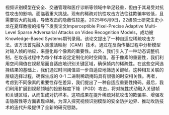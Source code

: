 视频识别模型在安全、交通管理和医疗诊断等领域中举足轻重，但由于其易受对抗性攻击的影响，面临着重大挑战。现有的稀疏对抗性攻击方法往往欺骗率较低，且需要较大的扰动，导致攻击的隐蔽性较差。2025年6月9日，22级硕士研究生史小龙在夏辉教授的指导下发表论文Imperceptible Pixel-Precise Adaptive Multi-Level Sparse Adversarial Attacks on Video Recognition Models，成功被Knowledge-Based Systems期刊录用。该论文提出了一种自适应稀疏攻击方法。该方法首先融入类激活映射（CAM）技术，通过在反向传播过程中分析模型对输入帧的响应，来量化每个像素的重要性。此外，我们引入了一种动态调整机制，在攻击过程中为每个样本设定定制化的时空阈值。基于像素的重要性，我们利用空间阈值在视频层面自适应地识别关键区域，确保帧内的稀疏性。在这些空间选择结果的基础上，我们通过时间阈值进一步自适应地筛选关键帧。这种相互关联的层级选择过程，确保生成的 0-1 二进制稀疏掩码具有很强的时空相关性。再者，考虑到不同像素的重要性存在差异，我们提出了一种自适应重要性掩码。最后，我们利用扩展到视频领域的投影梯度下降（PGD）攻击，将对抗性扰动融入关键帧和关键区域，从而生成对抗样本。这项成果在提升稀疏对抗攻击的欺骗率、增强攻击隐蔽性等方面表现卓越，为深入探究视频识别模型的安全防护边界、推动攻防技术的迭代升级提供了全新的研究思路。